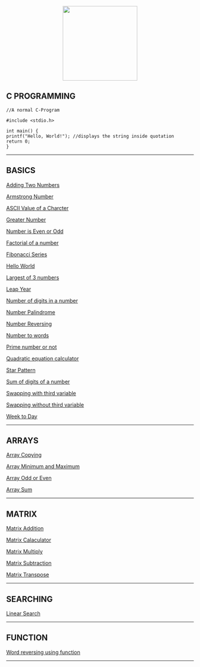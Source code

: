 [<p align="center">
<img src="https://img.icons8.com/color/480/000000/c-programming.png" height='200'></p>](https://www.google.com/search?q=c+programming&sxsrf=APq-WBsl39GV81CI__BoZYBzVXrIVv7SZw%3A1643466577516&ei=UU_1YaiAH4ad4-EPu7Oi-Ao&ved=0ahUKEwjo7LWMltf1AhWGzjgGHbuZCK8Q4dUDCA4&uact=5&oq=c+programming&gs_lcp=Cgdnd3Mtd2l6EANKBAhBGABKBAhGGABQAFgAYMYBaABwAngAgAEAiAEAkgEAmAEAoAEBwAEB&sclient=gws-wiz)

## C PROGRAMMING

    
    //A normal C-Program

    #include <stdio.h>

    int main() {
    printf("Hello, World!"); //displays the string inside quotation
    return 0;
    }

---
## BASICS

[Adding Two Numbers](https://github.com/004Ajay/C/blob/main/AddTwoNumbers.c) 

[Armstrong Number](https://github.com/004Ajay/C/blob/main/ArmstrongNum.c) 

[ASCII Value of a Charcter](https://github.com/004Ajay/C/blob/main/ASCIIValueOfCharcter.c) 

[Greater Number](https://github.com/004Ajay/C/blob/main/GreaterNum.c) 

[Number is Even or Odd](https://github.com/004Ajay/C/blob/main/EvenOdd.c) 

[Factorial of a number](https://github.com/004Ajay/C/blob/main/Factorial.c) 

[Fibonacci Series](https://github.com/004Ajay/C/blob/main/FibonacciSeries.c)

[Hello World](https://github.com/004Ajay/C/blob/main/HelloWorld.c) 

[Largest of 3 numbers](https://github.com/004Ajay/C/blob/main/LargestOf3Nos.c) 

[Leap Year](https://github.com/004Ajay/C/blob/main/LeapYear.c) 

[Number of digits in a number](https://github.com/004Ajay/C/blob/main/NumOfDigits.c) 

[Number Palindrome](https://github.com/004Ajay/C/blob/main/NumPalindrome.c) 

[Number Reversing](https://github.com/004Ajay/C/blob/main/NumRev.c) 

[Number to words](https://github.com/004Ajay/C/blob/main/NumToWords.c) 

[Prime number or not](https://github.com/004Ajay/C/blob/main/PrimeCheck.c) 

[Quadratic equation calculator](https://github.com/004Ajay/C/blob/main/QuadEq.c) 

[Star Pattern](https://github.com/004Ajay/C/blob/main/StarPattern.c) 

[Sum of digits of a number](https://github.com/004Ajay/C/blob/main/SumOfDigits.c)

[Swapping with third variable](https://github.com/004Ajay/C/blob/main/SwapWith3rdVar.c) 

[Swapping without third variable](https://github.com/004Ajay/C/blob/main/SwapWithout3rdVar.c) 

[Week to Day](https://github.com/004Ajay/C/blob/main/WeekDays.c) 

---

## ARRAYS

[Array Copying](https://github.com/004Ajay/C/blob/main/ArrayCopy.c) 

[Array Minimum and Maximum](https://github.com/004Ajay/C/blob/main/ArrayMinMax.c)

[Array Odd or Even](https://github.com/004Ajay/C/blob/main/ArrayOddEven.c)

[Array Sum](https://github.com/004Ajay/C/blob/main/ArraySum.c) 

---

## MATRIX

[Matrix Addition](https://github.com/004Ajay/C/blob/main/MatAdd.c)

[Matrix Calaculator](https://github.com/004Ajay/C/blob/main/MatCalaculator.c)

[Matrix Multiply](https://github.com/004Ajay/C/blob/main/MatMultiply.c) 

[Matrix Subtraction](https://github.com/004Ajay/C/blob/main/MatSub.c)

[Matrix Transpose](https://github.com/004Ajay/C/blob/main/MatTranspose.c) 

---

## SEARCHING

[Linear Search](https://github.com/004Ajay/C/blob/main/LinearSearch.c)

---

## FUNCTION

[Word reversing using function](https://github.com/004Ajay/C/blob/main/WordRevUsingFunc.c) 

---
